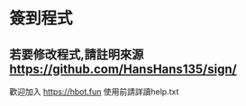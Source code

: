 # 簽到程式
若要修改程式,請註明來源 https://github.com/HansHans135/sign/
---
歡迎加入 https://hbot.fun   使用前請詳讀help.txt

